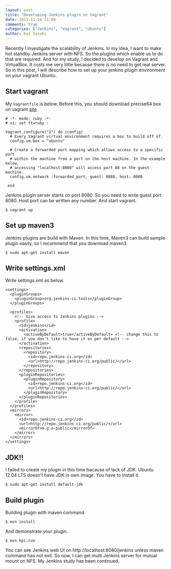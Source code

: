 ```yaml
---
layout: post
title: "Developing Jenkins plugin on Vagrant"
date: 2013-11-16 21:09
comments: true
categories: ["Jenkins", "Vagrant", "Ubuntu"]
author: Kai Sasaki
---
```


Recently I investigate the scalability of Jenkins. In my idea, I want to make hot standby Jenkins server with NFS. So the plugins which enable us to do that are required. And for my study, I decided to develop on Vagrant and VirtualBox. It costs me very little because there is no need to get real server.  So in this post, I will describe how to set up your jenkins plugin environment on your vagrant Ubuntu.

## Start vagrant

My `Vagrantfile` is below. Before this, you should download precise64 box on vagrant [site](http://www.vagrantbox.es/)

```
# -*- mode: ruby -*-
# vi: set ft=ruby :

Vagrant.configure("2") do |config|
  # Every Vagrant virtual environment requires a box to build off of.
  config.vm.box = "ubuntu"

  # Create a forwarded port mapping which allows access to a specific port
  # within the machine from a port on the host machine. In the example below,
  # accessing "localhost:8080" will access port 80 on the guest machine.
  config.vm.network :forwarded_port, guest: 8080, host: 8080

 end
```
Jenkins plugin server starts on port 8080. So you need to write guest port 8080. Host port can be written any number.
And start vagrant.

```
$ vagrant up
```

## Set up maven3

Jenkins plugins are build with Maven. In this time, Maven3 can build sample plugin easily, so I recommend that you download maven3.

```
$ sudo apt-get install maven
```

## Write settings.xml

Write settings.xml as below.

```
<settings>
  <pluginGroups>
    <pluginGroup>org.jenkins-ci.tools</pluginGroup>
  </pluginGroups>

  <profiles>
    <!-- Give access to Jenkins plugins -->
    <profile>
      <id>jenkins</id>
      <activation>
        <activeByDefault>true</activeByDefault> <!-- change this to false, if you don't like to have it on per default -->
      </activation>
      <repositories>
        <repository>
          <id>repo.jenkins-ci.org</id>
          <url>http://repo.jenkins-ci.org/public/</url>
        </repository>
      </repositories>
      <pluginRepositories>
        <pluginRepository>
          <id>repo.jenkins-ci.org</id>
          <url>http://repo.jenkins-ci.org/public/</url>
        </pluginRepository>
      </pluginRepositories>
    </profile>
  </profiles>
  <mirrors>
    <mirror>
      <id>repo.jenkins-ci.org</id>
      <url>http://repo.jenkins-ci.org/public/</url>
      <mirrorOf>m.g.o-public</mirrorOf>
    </mirror>
  </mirrors>
</settings>
```

## JDK!!

I failed to create my plugin in this time bacause of lack of JDK. Ubuntu 12.04 LTS doesn't have JDK in own image. You have to install it.

```
$ sudo apt-get install default-jdk
```

## Build plugin

Building plugin with maven command.

```
$ mvn install
```

And demonstrate your plugin.

```
$ mvn hpi:run
```

You can see Jenkins web UI on http://localhost:8080/jenkins unless maven command has not exit.
So now, I can get multi Jenkins server for mutual mount on NFS. My Jenkins study has been continued.
